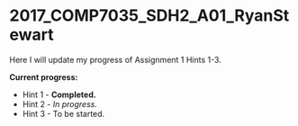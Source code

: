 # 2017_COMP7035_SDH2_A01_RyanStewart
Here I will update my progress of Assignment 1 Hints 1-3.

<strong>Current progress:</strong>
<ul>
  <li>Hint 1 - <strong>Completed.</strong></li>
  <li>Hint 2 - <i>In progress.</i></li>
  <li>Hint 3 - To be started.</li>
</ul>